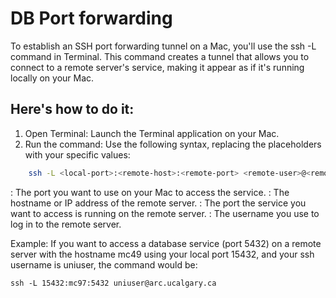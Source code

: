 # DB Port forwarding

To establish an SSH port forwarding tunnel on a Mac, you'll use the ssh -L command in Terminal. This command creates a tunnel that allows you to connect to a remote server's service, making it appear as if it's running locally on your Mac. 

## Here's how to do it: 

1. Open Terminal: Launch the Terminal application on your Mac.
2. Run the command: Use the following syntax, replacing the placeholders with your specific values:

```bash
    ssh -L <local-port>:<remote-host>:<remote-port> <remote-user>@<remote-host>
```

<local-port>: The port you want to use on your Mac to access the service. 
<remote-host>: The hostname or IP address of the remote server. 
<remote-port>: The port the service you want to access is running on the remote server. 
<remote-user>: The username you use to log in to the remote server. 

Example: If you want to access a database service (port 5432) on a remote server with the hostname mc49 using your local port 15432, and your ssh username is uniuser, the command would be: 

```
ssh -L 15432:mc97:5432 uniuser@arc.ucalgary.ca
```